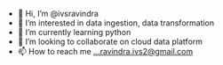- 👋 Hi, I’m @ivsravindra
- 👀 I’m interested in data ingestion, data transformation
- 🌱 I’m currently learning python
- 💞️ I’m looking to collaborate on cloud data platform
- 📫 How to reach me ...ravindra.ivs2@gmail.com   

<!---
ivsravindra/ivsravindra is a ✨ special ✨ repository because its `README.md` (this file) appears on your GitHub profile.
You can click the Preview link to take a look at your changes.
--->
